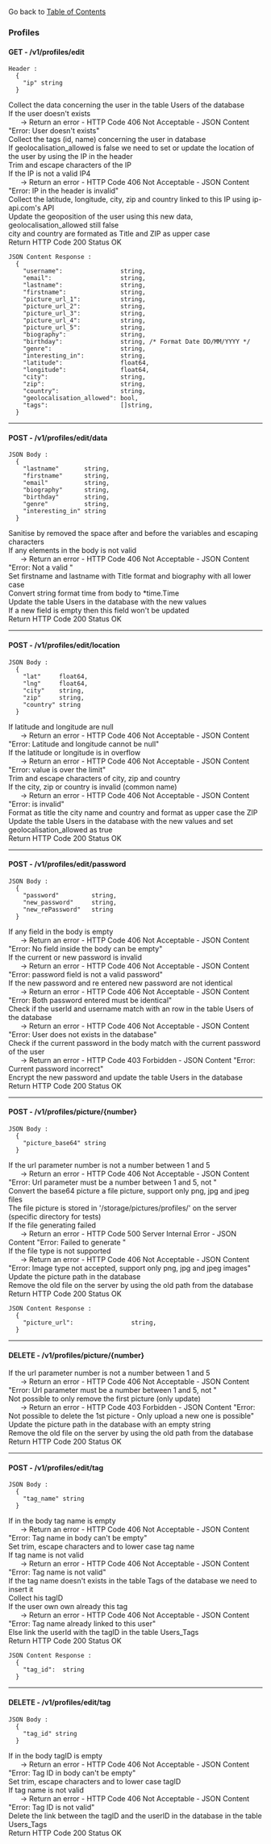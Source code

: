 Go back to [Table of Contents](../../../)

### Profiles
#### GET - /v1/profiles/edit

```
Header :
  {
    "ip" string
  }
```

Collect the data concerning the user in the table Users of the database  
If the user doesn't exists  
&nbsp;&nbsp;&nbsp;&nbsp;&nbsp;&nbsp;-> Return an error - HTTP Code 406 Not Acceptable - JSON Content "Error: User<username> doesn't exists"  
Collect the tags (id, name) concerning the user in database  
If geolocalisation_allowed is false we need to set or update the location of the user by using the IP in the header  
Trim and escape characters of the IP  
If the IP is not a valid IP4  
&nbsp;&nbsp;&nbsp;&nbsp;&nbsp;&nbsp;-> Return an error - HTTP Code 406 Not Acceptable - JSON Content "Error: IP in the header is invalid"  
Collect the latitude, longitude, city, zip and country linked to this IP using ip-api.com's API  
Update the geoposition of the user using this new data, geolocalisation_allowed still false  
city and country are formated as Title and ZIP as upper case  
Return HTTP Code 200 Status OK

```
JSON Content Response :
  {
    "username":                string,
    "email":                   string,
    "lastname":                string,
    "firstname":               string,
    "picture_url_1":           string,
    "picture_url_2":           string,
    "picture_url_3":           string,
    "picture_url_4":           string,
    "picture_url_5":           string,
    "biography":               string,
    "birthday":                string, /* Format Date DD/MM/YYYY */
    "genre":                   string,
    "interesting_in":          string,
    "latitude":                float64,
    "longitude":               float64,
    "city":                    string,
    "zip":                     string,
    "country":                 string,
    "geolocalisation_allowed": bool,
    "tags":                    []string,
  }
```

___

#### POST - /v1/profiles/edit/data

```
JSON Body :
  {
    "lastname"       string,
    "firstname"      string,
    "email"          string,
    "biography"      string,
    "birthday"       string,
    "genre"          string,
    "interesting_in" string
  }
```

Sanitise by removed the space after and before the variables and escaping characters  
If any elements in the body is not valid  
&nbsp;&nbsp;&nbsp;&nbsp;&nbsp;&nbsp;-> Return an error - HTTP Code 406 Not Acceptable - JSON Content "Error: Not a valid <detail>"  
Set firstname and lastname with Title format and biography with all lower case  
Convert string format time from body to \*time.Time  
Update the table Users in the database with the new values  
If a new field is empty then this field won't be updated  
Return HTTP Code 200 Status OK  

___

#### POST - /v1/profiles/edit/location

```
JSON Body :
  {
    "lat"     float64,
    "lng"     float64,
    "city"    string,
    "zip"     string,
    "country" string
  }
```

If latitude and longitude are null  
&nbsp;&nbsp;&nbsp;&nbsp;&nbsp;&nbsp;-> Return an error - HTTP Code 406 Not Acceptable - JSON Content "Error: Latitude and longitude cannot be null"  
If the latitude or longitude is in overflow  
&nbsp;&nbsp;&nbsp;&nbsp;&nbsp;&nbsp;-> Return an error - HTTP Code 406 Not Acceptable - JSON Content "Error: <type> value is over the limit"  
Trim and escape characters of city, zip and country  
If the city, zip or country is invalid (common name)  
&nbsp;&nbsp;&nbsp;&nbsp;&nbsp;&nbsp;-> Return an error - HTTP Code 406 Not Acceptable - JSON Content "Error: <detail> is invalid"  
Format as title the city name and country and format as upper case the ZIP  
Update the table Users in the database with the new values and set geolocalisation_allowed as true  
Return HTTP Code 200 Status OK  

___

#### POST - /v1/profiles/edit/password

```
JSON Body :
  {
    "password"         string,
    "new_password"     string,
    "new_rePassword"   string
  }
```

If any field in the body is empty  
&nbsp;&nbsp;&nbsp;&nbsp;&nbsp;&nbsp;-> Return an error - HTTP Code 406 Not Acceptable - JSON Content "Error: No field inside the body can be empty"  
If the current or new password is invalid  
&nbsp;&nbsp;&nbsp;&nbsp;&nbsp;&nbsp;-> Return an error - HTTP Code 406 Not Acceptable - JSON Content "Error: <type> password field is not a valid password"  
If the new password and re entered new password are not identical  
&nbsp;&nbsp;&nbsp;&nbsp;&nbsp;&nbsp;-> Return an error - HTTP Code 406 Not Acceptable - JSON Content "Error: Both password entered must be identical"  
Check if the userId and username match with an row in the table Users of the database  
&nbsp;&nbsp;&nbsp;&nbsp;&nbsp;&nbsp;-> Return an error - HTTP Code 406 Not Acceptable - JSON Content "Error: User does not exists in the database"  
Check if the current password in the body match with the current password of the user  
&nbsp;&nbsp;&nbsp;&nbsp;&nbsp;&nbsp;-> Return an error - HTTP Code 403 Forbidden - JSON Content "Error: Current password incorrect"  
Encrypt the new password and update the table Users in the database  
Return HTTP Code 200 Status OK  

___

#### POST - /v1/profiles/picture/{number}

```
JSON Body :
  {
    "picture_base64" string
  }
```

If the url parameter number is not a number between 1 and 5  
&nbsp;&nbsp;&nbsp;&nbsp;&nbsp;&nbsp;-> Return an error - HTTP Code 406 Not Acceptable - JSON Content "Error: Url parameter must be a number between 1 and 5, not <number>"  
Convert the base64 picture a file picture, support only png, jpg and jpeg files  
The file picture is stored in '/storage/pictures/profiles/<username>' on the server (specific directory for tests)  
If the file generating failed  
&nbsp;&nbsp;&nbsp;&nbsp;&nbsp;&nbsp;-> Return an error - HTTP Code 500 Server Internal Error - JSON Content "Error: Failed to generate <type>"  
If the file type is not supported  
&nbsp;&nbsp;&nbsp;&nbsp;&nbsp;&nbsp;-> Return an error - HTTP Code 406 Not Acceptable - JSON Content "Error: Image type <type> not accepted, support only png, jpg and jpeg images"  
Update the picture path in the database  
Remove the old file on the server by using the old path from the database  
Return HTTP Code 200 Status OK  

```
JSON Content Response :
  {
    "picture_url":                string,
  }
```

___

#### DELETE - /v1/profiles/picture/{number}

If the url parameter number is not a number between 1 and 5  
&nbsp;&nbsp;&nbsp;&nbsp;&nbsp;&nbsp;-> Return an error - HTTP Code 406 Not Acceptable - JSON Content "Error: Url parameter must be a number between 1 and 5, not <number>"  
Not possible to only remove the first picture (only update)  
&nbsp;&nbsp;&nbsp;&nbsp;&nbsp;&nbsp;-> Return an error - HTTP Code 403 Forbidden - JSON Content "Error: Not possible to delete the 1st picture - Only upload a new one is possible"  
Update the picture path in the database with an empty string  
Remove the old file on the server by using the old path from the database  
Return HTTP Code 200 Status OK  

___

#### POST - /v1/profiles/edit/tag

```
JSON Body :
  {
    "tag_name" string
  }
```

If in the body tag name is empty  
&nbsp;&nbsp;&nbsp;&nbsp;&nbsp;&nbsp;-> Return an error - HTTP Code 406 Not Acceptable - JSON Content "Error: Tag name in body can't be empty"  
Set trim, escape characters and to lower case tag name  
If tag name is not valid  
&nbsp;&nbsp;&nbsp;&nbsp;&nbsp;&nbsp;-> Return an error - HTTP Code 406 Not Acceptable - JSON Content "Error: Tag name is not valid"  
If the tag name doesn't exists in the table Tags of the database we need to insert it  
Collect his tagID  
If the user own own already this tag    
&nbsp;&nbsp;&nbsp;&nbsp;&nbsp;&nbsp;-> Return an error - HTTP Code 406 Not Acceptable - JSON Content "Error: Tag name already linked to this user"  
Else link the userId with the tagID in the table Users_Tags  
Return HTTP Code 200 Status OK

```
JSON Content Response :
  {
    "tag_id":  string
  }
```

___

#### DELETE - /v1/profiles/edit/tag

```
JSON Body :
  {
    "tag_id" string
  }
```

If in the body tagID is empty  
&nbsp;&nbsp;&nbsp;&nbsp;&nbsp;&nbsp;-> Return an error - HTTP Code 406 Not Acceptable - JSON Content "Error: Tag ID in body can't be empty"  
Set trim, escape characters and to lower case tagID  
If tag name is not valid  
&nbsp;&nbsp;&nbsp;&nbsp;&nbsp;&nbsp;-> Return an error - HTTP Code 406 Not Acceptable - JSON Content "Error: Tag ID is not valid"  
Delete the link between the tagID and the userID in the database in the table Users_Tags  
Return HTTP Code 200 Status OK  
